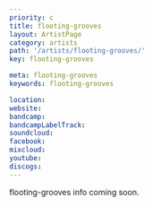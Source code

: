 ```yaml
---
priority: c
title: flooting-grooves
layout: ArtistPage
category: artists
path: '/artists/flooting-grooves/'
key: flooting-grooves

meta: flooting-grooves
keywords: flooting-grooves

location: 
website: 
bandcamp: 
bandcampLabelTrack: 
soundcloud: 
facebook: 
mixcloud: 
youtube: 
discogs: 
---
```


flooting-grooves info coming soon.

